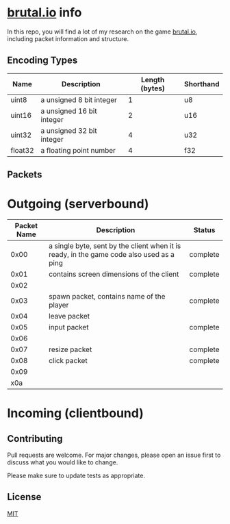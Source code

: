 # [brutal.io](https://brutal.io) info

In this repo, you will find a lot of my research on the game [brutal.io](https://brutal.io), including packet information and structure.

## Encoding Types

| Name    | Description               |  Length (bytes) | Shorthand |
|---------|---------------------------|-----------------|-----------|
| uint8   | a unsigned 8 bit integer  | 1               | u8        |
| uint16  | a unsigned 16 bit integer | 2               | u16       |
| uint32  | a unsigned 32 bit integer | 4               | u32       |
| float32 | a floating point number   | 4               | f32       |

## Packets

# Outgoing (serverbound)

| Packet Name | Description                                                                              | Status   |
|-------------|------------------------------------------------------------------------------------------|----------|
| 0x00        | a single byte, sent by the client when it is ready, in the game code also used as a ping | complete |
| 0x01        | contains screen dimensions of the client                                                 | complete |
| 0x02        |                                                                                          |          |
| 0x03        | spawn packet, contains name of the player                                                | complete |
| 0x04        | leave packet                                                                             |          |
| 0x05        | input packet                                                                             | complete |
| 0x06        |                                                                                          |          |
| 0x07        | resize packet                                                                            | complete |
| 0x08        | click packet                                                                             | complete |
| 0x09        |                                                                                          |          |
| x0a         |                                                                                          |          |

# Incoming (clientbound)



## Contributing
Pull requests are welcome. For major changes, please open an issue first to discuss what you would like to change.

Please make sure to update tests as appropriate.

## License
[MIT](https://choosealicense.com/licenses/mit/)
